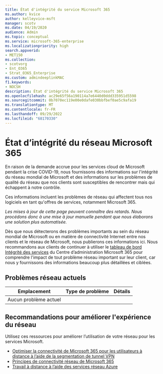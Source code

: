 ```yaml
---
title: État d'intégrité du service Microsoft 365
ms.author: kvice
author: kelleyvice-msft
manager: scotv
ms.date: 04/19/2020
audience: Admin
ms.topic: conceptual
ms.service: microsoft-365-enterprise
ms.localizationpriority: high
search.appverid:
- MET150
ms.collection:
- scotvorg
- Ent_O365
- Strat_O365_Enterprise
ms.custom: admindeeplinkMAC
f1.keywords:
- NOCSH
description: État d'intégrité du service Microsoft 365
ms.openlocfilehash: ac29e65f56a190114a7e6440d0ddd335951d5598
ms.sourcegitcommit: 0b7070ec119e00e0dafe030bbfbef0ae5c9afa19
ms.translationtype: MT
ms.contentlocale: fr-FR
ms.lasthandoff: 09/29/2022
ms.locfileid: "68170330"
---
```

# <a name="microsoft-365-network-health-status"></a>État d’intégrité du réseau Microsoft 365

En raison de la demande accrue pour les services cloud de Microsoft pendant la crise COVID-19, nous fournissons des informations sur l'intégrité du réseau mondial de Microsoft et des informations sur les problèmes de qualité du réseau que nos clients sont susceptibles de rencontrer mais qui échappent à notre contrôle.

Ces informations incluent les problèmes de réseau qui affectent tous nos logiciels en tant qu'offres de services, notamment Microsoft 365.

_Les mises à jour de cette page peuvent connaître des retards. Nous procédons donc à une mise à jour manuelle pendant que nous élaborons une solution plus automatisée._

Dès que nous détecterons des problèmes importants au sein du réseau mondial de Microsoft ou en matière de connectivité Internet entre nos clients et le réseau de Microsoft, nous publierons ces informations ici. Nous recommandons aux clients de continuer à utiliser le <a href="https://go.microsoft.com/fwlink/p/?linkid=842900" target="_blank">tableau de bord Intégrité des services</a> du Centre d’administration Microsoft 365 pour comprendre l'impact de tout problème réseau important sur leur client, car nous y fournissons des informations beaucoup plus détaillées et ciblées.

## <a name="current-network-issues"></a>Problèmes réseau actuels

| Emplacement | Type de problème | Détails |
| --- | --- | --- |
| Aucun problème actuel | | |

## <a name="recommendations-to-improve-network-experience"></a>Recommandations pour améliorer l'expérience du réseau

Utilisez ces ressources pour améliorer l’utilisation de votre réseau pour les services Microsoft.

- [Optimiser la connectivité de Microsoft 365 pour les utilisateurs à distance à l’aide de la segmentation de tunnel VPN](microsoft-365-vpn-split-tunnel.md)
- [Principes de connectivité réseau de Microsoft 365](./microsoft-365-network-connectivity-principles.md)
- [Travail à distance à l’aide des services réseau Azure](/azure/networking/working-remotely-support)